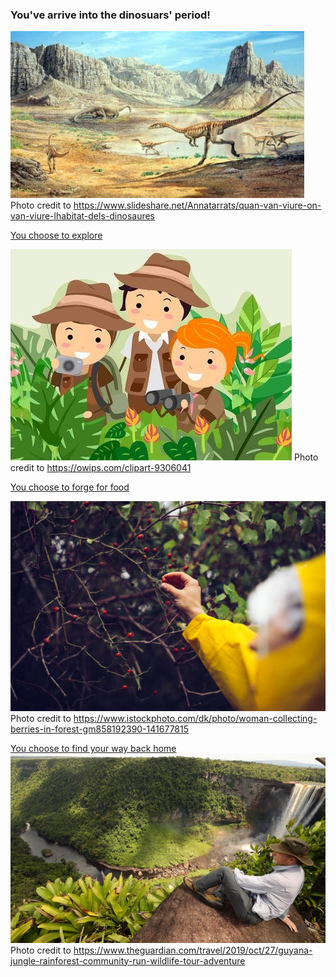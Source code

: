 ### You've arrive into the dinosuars' period!
![Dinosurs' Period](../images/dino.jpg)
Photo credit to https://www.slideshare.net/Annatarrats/quan-van-viure-on-van-viure-lhabitat-dels-dinosaures

[You choose to explore](explore.md)

![Explore](../images/explore.jpg)
Photo credit to https://owips.com/clipart-9306041

[You choose to forge for food](forge.md)

![Forging](../images/forging.jpg)
Photo credit to https://www.istockphoto.com/dk/photo/woman-collecting-berries-in-forest-gm858192390-141677815

[You choose to find your way back home](return.md)
![Waiting](../images/wait.jpg)
Photo credit to https://www.theguardian.com/travel/2019/oct/27/guyana-jungle-rainforest-community-run-wildlife-tour-adventure